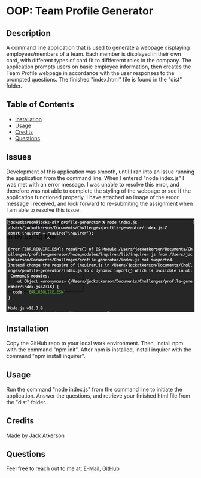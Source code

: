 # OOP: Team Profile Generator

## Description
A command line application that is used to generate a webpage displaying employees/members of a team. Each member is displayed in their own card, with different types of card fit to diffferernt roles in the company. The application prompts users on basic employee information, then creates the Team Profile webpage in accordance with the user responses to the prompted questions. The finished "index.html" file is found in the "dist" folder.

## Table of Contents
- [Installation](#installation)
- [Usage](#usage)
- [Credits](#credits)
- [Questions](#questions)

## Issues
Development of this application was smooth, until I ran into an issue running the application from the command line. When I entered "node index.js" I was met with an error message. I was unable to resolve this error, and therefore was not able to complete the styling of the webpage or see if the application functioned properly. I have attached an image of the eroor message I received, and look forward to re-submiting the assignment when I am able to resolve this issue.

![Error message I receieved upon initiating the application](./assets/images/profile-generator-error.jpeg)

## Installation
Copy the GitHub repo to your local work environment. Then, install npm with the command "npm init". After npm is installed, install inquirer with the command "npm install inquirer".

## Usage
Run the command "node index.js" from the command line to initiate the application. Answer the questions, and retrieve your finished html file from the "dist" folder.

## Credits
Made by Jack Atkerson

## Questions
Feel free to reach out to me at:
[E-Mail](mailto:jatkerson18@gmail.com),
[GitHub](https://github.com/JackAtkerson)